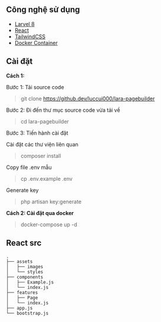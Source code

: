 ## Công nghệ sử dụng

- [Larvel 8](https://laravel.com/)
- [React](https://laravel-livewire.com/)
- [TailwindCSS](https://tailwindcss.com/)
- [Docker Container](http://dockerhub.com/)
## Cài đặt
**Cách 1:**

Bước 1: Tải source code
>git clone https://github.dev/luccui000/lara-pagebuilder

Bước 2: Đi đến thư mục source code vừa tải về
> cd lara-pagebuilder

Bước 3: Tiến hành cài đặt

Cài đặt các thư viện liên quan
> composer install

Copy file .env mẫu
>cp .env.example .env

Generate key
> php artisan key:generate

**Cách 2: Cài đặt qua docker**
>docker-compose up -d
## React src
```
.
├── assets
│   ├── images
│   └── styles
├── components
│   ├── Example.js
│   └── index.js
├── features
│   ├── Page
│   └── index.js
├── app.js
└── bootstrap.js
```

